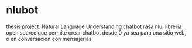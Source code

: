 # nlubot

thesis project: Natural Language Understanding  chatbot 
rasa nlu: libreria open source que permite crear chatbot desde 0
ya sea para una sitio web, o en conversacion con mensajerias.


